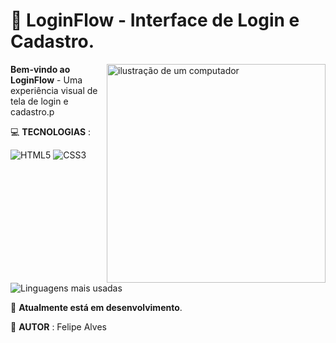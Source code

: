 # 🎨 **LoginFlow** - Interface de Login e Cadastro.

<img src="https://raw.githubusercontent.com/MicaelliMedeiros/micaellimedeiros/master/image/computer-illustration.png" alt="ilustração de um computador" min-width="400px" max-width="400px" width="350px" align="right">

<div align="left">

**Bem-vindo ao LoginFlow** - Uma experiência visual de tela de login e cadastro.p

💻 **TECNOLOGIAS** :

  ![HTML5](https://img.shields.io/badge/HTML5-E34F26?style=for-the-badge&logo=html5&logoColor=white)
  ![CSS3](https://img.shields.io/badge/CSS3-1572B6?style=for-the-badge&logo=css3&logoColor=white)

</div>

![Linguagens mais usadas](https://img.shields.io/github/languages/top/felipealves06/loginflow)

🔄 **Atualmente está em desenvolvimento**.

👤 **AUTOR** : Felipe Alves